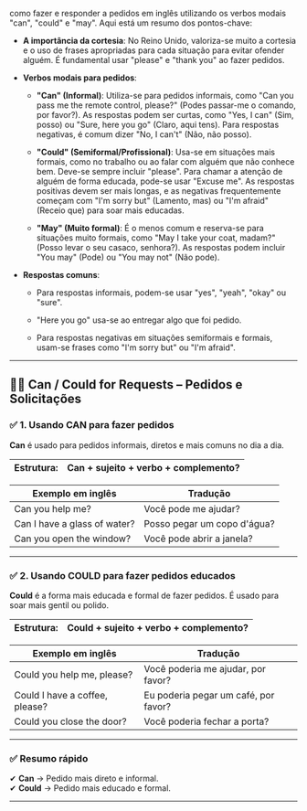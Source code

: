 como fazer e responder a pedidos em inglês utilizando os verbos modais "can", "could" e "may". Aqui está um resumo dos pontos-chave:

- **A importância da cortesia**: No Reino Unido, valoriza-se muito a cortesia e o uso de frases apropriadas para cada situação para evitar ofender alguém. É fundamental usar "please" e "thank you" ao fazer pedidos.


- **Verbos modais para pedidos**:
    
    - **"Can" (Informal)**: Utiliza-se para pedidos informais, como "Can you pass me the remote control, please?" (Podes passar-me o comando, por favor?). As respostas podem ser curtas, como "Yes, I can" (Sim, posso) ou "Sure, here you go" (Claro, aqui tens). Para respostas negativas, é comum dizer "No, I can't" (Não, não posso).
        
    - **"Could" (Semiformal/Profissional)**: Usa-se em situações mais formais, como no trabalho ou ao falar com alguém que não conhece bem. Deve-se sempre incluir "please". Para chamar a atenção de alguém de forma educada, pode-se usar "Excuse me". As respostas positivas devem ser mais longas, e as negativas frequentemente começam com "I'm sorry but" (Lamento, mas) ou "I'm afraid" (Receio que) para soar mais educadas.
        
    - **"May" (Muito formal)**: É o menos comum e reserva-se para situações muito formais, como "May I take your coat, madam?" (Posso levar o seu casaco, senhora?). As respostas podem incluir "You may" (Pode) ou "You may not" (Não pode).
        
- **Respostas comuns**:
    
    - Para respostas informais, podem-se usar "yes", "yeah", "okay" ou "sure".
        
    - "Here you go" usa-se ao entregar algo que foi pedido.
        
    - Para respostas negativas em situações semiformais e formais, usam-se frases como "I'm sorry but" ou "I'm afraid".

---

## 🙋‍♂️ **Can / Could for Requests – Pedidos e Solicitações**

### ✅ **1. Usando CAN para fazer pedidos**

**Can** é usado para pedidos informais, diretos e mais comuns no dia a dia.

|Estrutura:|**Can + sujeito + verbo + complemento?**|
|---|---|

|Exemplo em inglês|Tradução|
|---|---|
|Can you help me?|Você pode me ajudar?|
|Can I have a glass of water?|Posso pegar um copo d'água?|
|Can you open the window?|Você pode abrir a janela?|

---

### ✅ **2. Usando COULD para fazer pedidos educados**

**Could** é a forma mais educada e formal de fazer pedidos. É usado para soar mais gentil ou polido.

|Estrutura:|**Could + sujeito + verbo + complemento?**|
|---|---|

|Exemplo em inglês|Tradução|
|---|---|
|Could you help me, please?|Você poderia me ajudar, por favor?|
|Could I have a coffee, please?|Eu poderia pegar um café, por favor?|
|Could you close the door?|Você poderia fechar a porta?|

---

### ✅ **Resumo rápido**

✔ **Can** → Pedido mais direto e informal.  
✔ **Could** → Pedido mais educado e formal.

---
